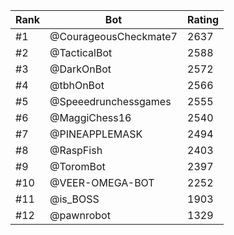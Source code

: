 Rank|Bot|Rating
---|---|---
#1|@CourageousCheckmate7|2637
#2|@TacticalBot|2588
#3|@DarkOnBot|2572
#4|@tbhOnBot|2566
#5|@Speeedrunchessgames|2555
#6|@MaggiChess16|2540
#7|@PINEAPPLEMASK|2494
#8|@RaspFish|2403
#9|@ToromBot|2397
#10|@VEER-OMEGA-BOT|2252
#11|@is_BOSS|1903
#12|@pawnrobot|1329
